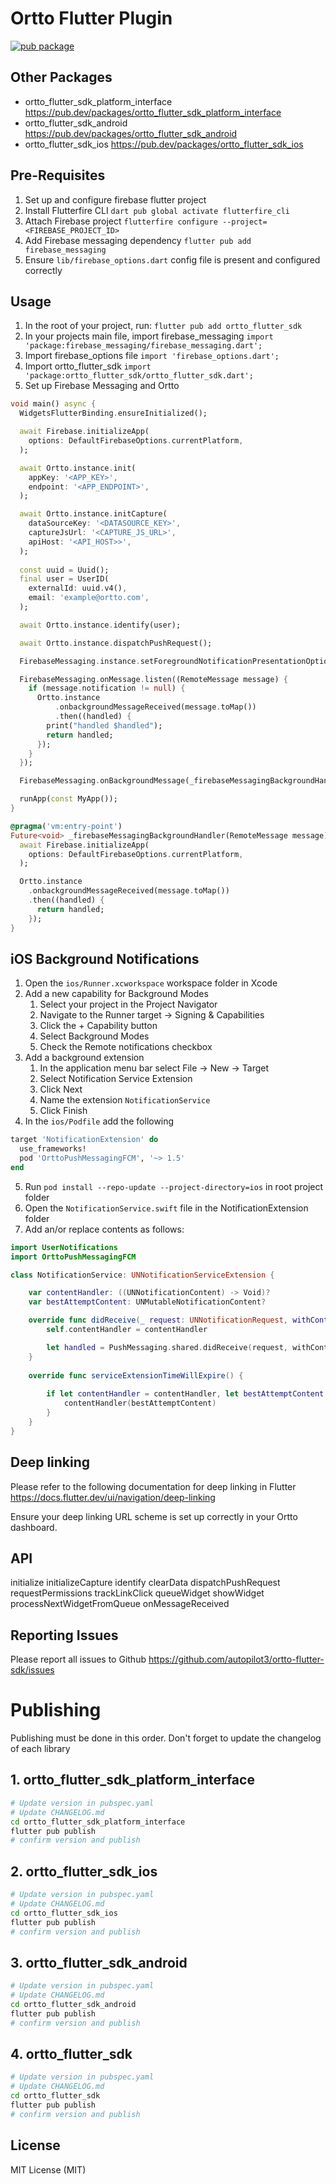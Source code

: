 # Ortto Flutter Plugin

[![pub package](https://img.shields.io/pub/v/ortto_flutter_sdk.svg)](https://pub.dev/packages/ortto_flutter_sdk)

## Other Packages 
- ortto_flutter_sdk_platform_interface https://pub.dev/packages/ortto_flutter_sdk_platform_interface
- ortto_flutter_sdk_android https://pub.dev/packages/ortto_flutter_sdk_android
- ortto_flutter_sdk_ios https://pub.dev/packages/ortto_flutter_sdk_ios

## Pre-Requisites

1. Set up and configure firebase flutter project
2. Install Flutterfire CLI `dart pub global activate flutterfire_cli`
3. Attach Firebase project `flutterfire configure --project=<FIREBASE_PROJECT_ID>`
4. Add Firebase messaging dependency `flutter pub add firebase_messaging`
5. Ensure `lib/firebase_options.dart` config file is present and configured correctly

## Usage

1. In the root of your project, run: `flutter pub add ortto_flutter_sdk`
2. In your projects main file, import firebase_messaging `import 'package:firebase_messaging/firebase_messaging.dart';`
3. Import firebase_options file `import 'firebase_options.dart';`
4. Import ortto_flutter_sdk `import 'package:ortto_flutter_sdk/ortto_flutter_sdk.dart';`
5. Set up Firebase Messaging and Ortto 

```dart
void main() async {
  WidgetsFlutterBinding.ensureInitialized();

  await Firebase.initializeApp(
    options: DefaultFirebaseOptions.currentPlatform,
  );

  await Ortto.instance.init(
    appKey: '<APP_KEY>',
    endpoint: '<APP_ENDPOINT>',
  );

  await Ortto.instance.initCapture(
    dataSourceKey: '<DATASOURCE_KEY>',
    captureJsUrl: '<CAPTURE_JS_URL>',
    apiHost: '<API_HOST>>',
  );
  
  const uuid = Uuid();
  final user = UserID(
    externalId: uuid.v4(),
    email: 'example@ortto.com',
  );

  await Ortto.instance.identify(user);

  await Ortto.instance.dispatchPushRequest();

  FirebaseMessaging.instance.setForegroundNotificationPresentationOptions(badge: true, alert: true, sound: true);

  FirebaseMessaging.onMessage.listen((RemoteMessage message) {
    if (message.notification != null) {
      Ortto.instance
          .onbackgroundMessageReceived(message.toMap())
          .then((handled) {
        print("handled $handled");
        return handled;
      });
    }
  });

  FirebaseMessaging.onBackgroundMessage(_firebaseMessagingBackgroundHandler);

  runApp(const MyApp());
}

@pragma('vm:entry-point')
Future<void> _firebaseMessagingBackgroundHandler(RemoteMessage message) async {
  await Firebase.initializeApp(
    options: DefaultFirebaseOptions.currentPlatform,
  );

  Ortto.instance
    .onbackgroundMessageReceived(message.toMap())
    .then((handled) {
      return handled;
    });
}

```


## iOS Background Notifications

1. Open the `ios/Runner.xcworkspace` workspace folder in Xcode
2. Add a new capability for Background Modes
   1. Select your project in the Project Navigator
   2. Navigate to the Runner target -> Signing & Capabilities
   3. Click the + Capability button
   4. Select Background Modes
   5. Check the Remote notifications checkbox
3. Add a background extension
   1. In the application menu bar select File -> New -> Target
   2. Select Notification Service Extension
   3. Click Next
   4. Name the extension `NotificationService`
   5. Click Finish
4. In the `ios/Podfile` add the following
```ruby
target 'NotificationExtension' do
  use_frameworks!
  pod 'OrttoPushMessagingFCM', '~> 1.5'
end 
```
5. Run `pod install --repo-update --project-directory=ios` in root project folder
6. Open the `NotificationService.swift` file in the NotificationExtension folder
7. Add an/or replace contents as follows:

```swift 
import UserNotifications
import OrttoPushMessagingFCM

class NotificationService: UNNotificationServiceExtension {

    var contentHandler: ((UNNotificationContent) -> Void)?
    var bestAttemptContent: UNMutableNotificationContent?

    override func didReceive(_ request: UNNotificationRequest, withContentHandler contentHandler: @escaping (UNNotificationContent) -> Void) {
        self.contentHandler = contentHandler

        let handled = PushMessaging.shared.didReceive(request, withContentHandler: contentHandler)        
    }
    
    override func serviceExtensionTimeWillExpire() {
    
        if let contentHandler = contentHandler, let bestAttemptContent =  bestAttemptContent {
            contentHandler(bestAttemptContent)
        }
    }
}
```

## Deep linking

Please refer to the following documentation for deep linking in Flutter https://docs.flutter.dev/ui/navigation/deep-linking 

Ensure your deep linking URL scheme is set up correctly in your Ortto dashboard.


## API

initialize
initializeCapture
identify
clearData
dispatchPushRequest
requestPermissions
trackLinkClick
queueWidget
showWidget
processNextWidgetFromQueue
onMessageReceived

## Reporting Issues

Please report all issues to Github https://github.com/autopilot3/ortto-flutter-sdk/issues 

# Publishing

Publishing must be done in this order.
Don't forget to update the changelog of each library

## 1. ortto_flutter_sdk_platform_interface
```bash 
# Update version in pubspec.yaml
# Update CHANGELOG.md 
cd ortto_flutter_sdk_platform_interface
flutter pub publish
# confirm version and publish
```

## 2. ortto_flutter_sdk_ios
```bash
# Update version in pubspec.yaml
# Update CHANGELOG.md 
cd ortto_flutter_sdk_ios
flutter pub publish
# confirm version and publish
```

## 3. ortto_flutter_sdk_android
```bash
# Update version in pubspec.yaml
# Update CHANGELOG.md 
cd ortto_flutter_sdk_android
flutter pub publish
# confirm version and publish
```

## 4. ortto_flutter_sdk
```bash
# Update version in pubspec.yaml
# Update CHANGELOG.md
cd ortto_flutter_sdk
flutter pub publish
# confirm version and publish
```

## License
   
MIT License (MIT)